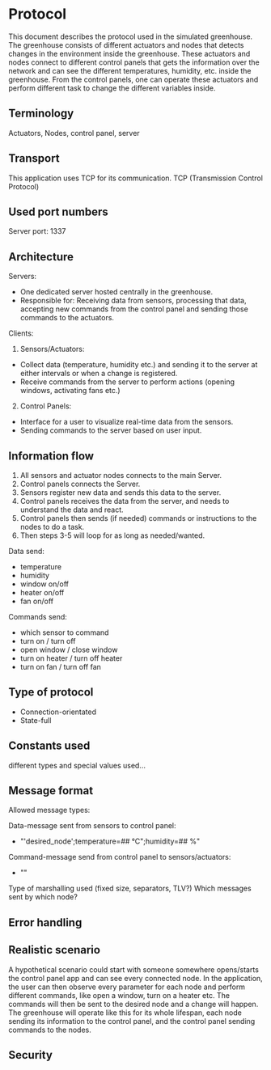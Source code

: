 # Protocol
This document describes the protocol used in the simulated greenhouse. The greenhouse consists of
different actuators and nodes that detects changes in the environment inside the greenhouse. These
actuators and nodes connect to different control panels that gets the information over the network
and can see the different temperatures, humidity, etc. inside the greenhouse. From the control 
panels, one can operate these actuators and perform different task to change the different 
variables inside.

## Terminology
Actuators, Nodes, control panel, server

## Transport
This application uses TCP for its communication. TCP (Transmission Control Protocol)

## Used port numbers
Server port: 1337

## Architecture
Servers: 
- One dedicated server hosted centrally in the greenhouse.
- Responsible for: Receiving data from sensors, processing that data, 
accepting new commands from the control panel and sending those commands to the actuators.

Clients: 
1. Sensors/Actuators:
- Collect data (temperature, humidity etc.) and sending it to the server at either intervals or when 
a change is registered.
- Receive commands from the server to perform actions (opening windows, activating fans etc.)

2. Control Panels:
- Interface for a user to visualize real-time data from the sensors.
- Sending commands to the server based on user input.

## Information flow
1. All sensors and actuator nodes connects to the main Server.
2. Control panels connects the Server.
3. Sensors register new data and sends this data to the server.
4. Control panels receives the data from the server, and needs to understand the data and react.
5. Control panels then sends (if needed) commands or instructions to the nodes to do a task.
6. Then steps 3-5 will loop for as long as needed/wanted.

Data send:
- temperature
- humidity
- window on/off
- heater on/off
- fan on/off

Commands send:
- which sensor to command
- turn on / turn off
- open window / close window
- turn on heater / turn off heater
- turn on fan / turn off fan

## Type of protocol
- Connection-orientated
- State-full

## Constants used
different types and special values used...

## Message format
Allowed message types:

Data-message sent from sensors to control panel:
- "'desired_node';temperature=## °C";humidity=## %"

Command-message send from control panel to sensors/actuators:
- ""

Type of marshalling used (fixed size, separators, TLV?)
Which messages sent by which node?

## Error handling

## Realistic scenario
A hypothetical scenario could start with someone somewhere opens/starts the control panel app and 
can see every connected node. In the application, the user can then observe every parameter for each
node and perform different commands, like open a window, turn on a heater etc. The commands will
then be sent to the desired node and a change will happen. The greenhouse will operate like this for
its whole lifespan, each node sending its information to the control panel, and the control panel 
sending commands to the nodes.

## Security